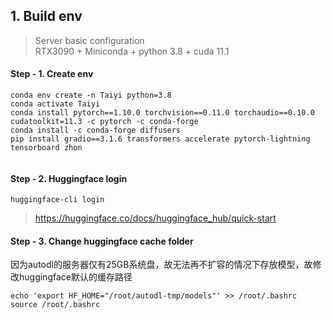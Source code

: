 ## 1. Build env
> Server basic configuration \
> RTX3090 + Miniconda + python 3.8 + cuda 11.1

#### Step - 1. Create env
```shell
conda env create -n Taiyi python=3.8
conda activate Taiyi
conda install pytorch==1.10.0 torchvision==0.11.0 torchaudio==0.10.0 cudatoolkit=11.3 -c pytorch -c conda-forge
conda install -c conda-forge diffusers
pip install gradio==3.1.6 transformers accelerate pytorch-lightning tensorboard zhon
  
```

#### Step - 2. Huggingface login

```shell
huggingface-cli login
```

> https://huggingface.co/docs/huggingface_hub/quick-start
> 
#### Step - 3. Change huggingface cache folder
因为autodl的服务器仅有25GB系统盘，故无法再不扩容的情况下存放模型，故修改huggingface默认的缓存路径
```shell
echo 'export HF_HOME="/root/autodl-tmp/models"' >> /root/.bashrc
source /root/.bashrc
```

